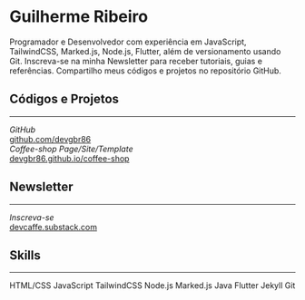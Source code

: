# Guilherme Ribeiro 


Programador e Desenvolvedor com experiência em
JavaScript, TailwindCSS, Marked.js,
Node.js, Flutter,
além de versionamento usando Git.
Inscreva-se na minha Newsletter
para receber tutoriais, guias e referências.
Compartilho meus códigos e projetos no repositório GitHub.


## Códigos e Projetos
---

*GitHub*      
[github.com/devgbr86](https://github.com/devgbr86)            
*Coffee-shop Page/Site/Template*       
[devgbr86.github.io/coffee-shop](https://devgbr86.github.io/coffee-shop/)       


## Newsletter
---

*Inscreva-se*       
[devcaffe.substack.com](https://devcaffe.substack.com) 



## Skills
---

<div class="tech-skills">
     <span class="tech-badge">HTML/CSS</span>
     <span class="tech-badge">JavaScript</span>
     <span class="tech-badge">TailwindCSS</span>
     <span class="tech-badge">Node.js</span>
     <span class="tech-badge">Marked.js</span>
     <span class="tech-badge">Java</span>
     <span class="tech-badge">Flutter</span>
     <span class="tech-badge">Jekyll</span>
     <span class="tech-badge">Git</span>
</div>     